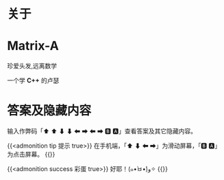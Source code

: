 # 关于


# Matrix-A

珍爱头发,远离数学

一个学 **C++** 的卢瑟

# 答案及隐藏内容

输入作弊码「⬆ ⬆ ⬇ ⬇ ⬅ ➡ ⬅ ➡ 🅱 🅰」查看答案及其它隐藏内容。

{{<admonition tip 提示 true>}}
在手机端，「⬆ ⬇ ⬅ ➡」为滑动屏幕，「🅱 🅰」为点击屏幕。
{{</admonition>}}

<div class="hide">

{{<admonition success 彩蛋 true>}}
好耶！(๑•̀ㅂ•́)و✧
{{</admonition>}}

</div>
